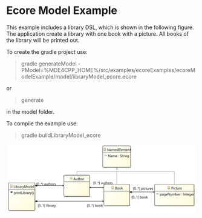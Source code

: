 # Ecore Model Example
This example includes a library DSL, which is shown in the following figure. The application create a library with one book with a picture. All books of the library will be printed out.

To create the gradle project use:

> gradle generateModel -PModel=%MDE4CPP_HOME%/src/examples/ecoreExamples/ecoreModelExample/model/libraryModel_ecore.ecore

or

> generate

in the model folder.

To compile the example use:

> gradle buildLibraryModel_ecore


![Class diagramm example library model *ecoreModelExample*](diagram.png)